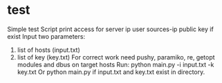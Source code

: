 # test
Simple test
Script print access for server
ip user sources-ip public key if exist
Input two parameters:
1) list of hosts (input.txt)
2) list of key (key.txt)
For correct work need pushy, paramiko, re, getopt modules and dbus on target hosts
Run:
python  main.py -i input.txt -k key.txt
Or 
python  main.py if input.txt and key.txt exist in directory.
